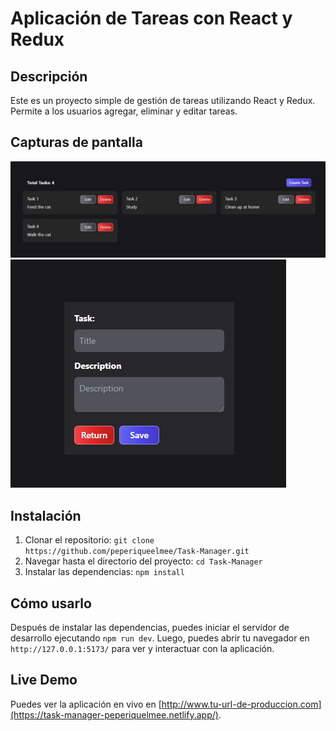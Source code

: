 # Aplicación de Tareas con React y Redux

## Descripción

Este es un proyecto simple de gestión de tareas utilizando React y Redux. Permite a los usuarios agregar, eliminar y editar tareas.

## Capturas de pantalla

![Index](./src/assets/SS_Index.png)
![Form](./src/assets/SS_Form.png)

## Instalación

1. Clonar el repositorio: `git clone https://github.com/peperiqueelmee/Task-Manager.git`
2. Navegar hasta el directorio del proyecto: `cd Task-Manager`
3. Instalar las dependencias: `npm install`

## Cómo usarlo

Después de instalar las dependencias, puedes iniciar el servidor de desarrollo ejecutando `npm run dev`. Luego, puedes abrir tu navegador en `http://127.0.0.1:5173/` para ver y interactuar con la aplicación.

## Live Demo

Puedes ver la aplicación en vivo en [http://www.tu-url-de-produccion.com](https://task-manager-peperiquelmee.netlify.app/).